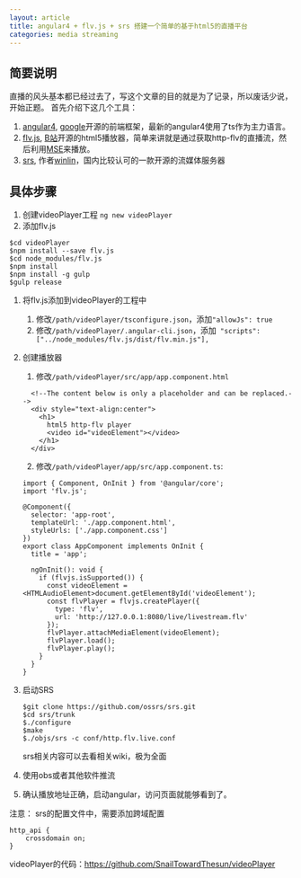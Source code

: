 ```yaml
---
layout: article
title: angular4 + flv.js + srs 搭建一个简单的基于html5的直播平台
categories: media streaming
---
```

## 简要说明
直播的风头基本都已经过去了，写这个文章的目的就是为了记录，所以废话少说，开始正题。
首先介绍下这几个工具：
1. [angular4](https://angular.io/), [google](www.google.com)开源的前端框架，最新的angular4使用了ts作为主力语言。
1. [flv.js](https://github.com/Bilibili/flv.js), [B站](www.bilibili.com)开源的html5播放器，简单来讲就是通过获取http-flv的直播流，然后利用[MSE](https://www.w3.org/TR/media-source/)来播放。
1. [srs](https://github.com/ossrs/srs), 作者[winlin](https://github.com/winlinvip)，国内比较认可的一款开源的流媒体服务器

## 具体步骤
1. 创建videoPlayer工程
    `ng new videoPlayer`
1. 添加flv.js
```
$cd videoPlayer
$npm install --save flv.js
$cd node_modules/flv.js
$npm install
$npm install -g gulp
$gulp release
```
1. 将flv.js添加到videoPlayer的工程中
     1. 修改`/path/videoPlayer/tsconfigure.json`，添加`"allowJs": true`
     1. 修改`/path/videoPlayer/.angular-cli.json`，添加` "scripts": ["../node_modules/flv.js/dist/flv.min.js"],`
      
1. 创建播放器
      1. 修改`/path/videoPlayer/src/app/app.component.html`
      ```
        <!--The content below is only a placeholder and can be replaced.-->
        <div style="text-align:center">
          <h1>
            html5 http-flv player
            <video id="videoElement"></video>
          </h1>
        </div>
      ```
     2. 修改`/path/videoPlayer/app/src/app.component.ts`:
      ```
      import { Component, OnInit } from '@angular/core';
      import 'flv.js';
      
      @Component({
        selector: 'app-root',
        templateUrl: './app.component.html',
        styleUrls: ['./app.component.css']
      })
      export class AppComponent implements OnInit {
        title = 'app';

        ngOnInit(): void {
          if (flvjs.isSupported()) {
            const videoElement =    <HTMLAudioElement>document.getElementById('videoElement');
            const flvPlayer = flvjs.createPlayer({
              type: 'flv',
              url: 'http://127.0.0.1:8080/live/livestream.flv'
            });
            flvPlayer.attachMediaElement(videoElement);
            flvPlayer.load();
            flvPlayer.play();
          }
        }
      }
      ```
1. 启动SRS
    ```
    $git clone https://github.com/ossrs/srs.git
    $cd srs/trunk
    $./configure
    $make
    $./objs/srs -c conf/http.flv.live.conf
    ```
    srs相关内容可以去看相关wiki，极为全面

1. 使用obs或者其他软件推流

1. 确认播放地址正确，启动angular，访问页面就能够看到了。

 注意：
srs的配置文件中，需要添加跨域配置
```
http_api {
    crossdomain on;
}
```

videoPlayer的代码：https://github.com/SnailTowardThesun/videoPlayer
